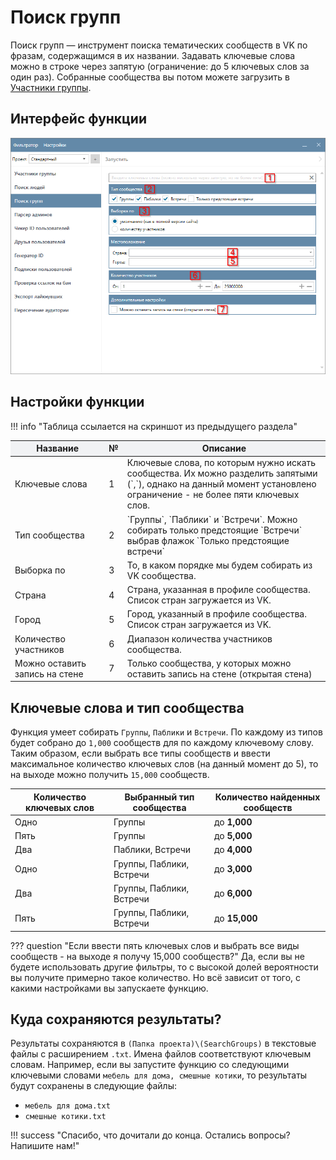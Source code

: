 # Поиск групп


Поиск групп — инструмент поиска тематических сообществ в VK по фразам, содержащимся в их названии. Задавать ключевые слова можно в строке через запятую (ограничение: до 5 ключевых слов за один раз). Собранные сообщества вы потом можете загрузить в [Участники группы](./group-members.md).

## Интерфейс функции

![](../../img/search_groups.png)

## Настройки функции

!!! info "Таблица ссылается на скриншот из предыдущего раздела"

<table>
  <thead>
    <tr style="background-color:rgb(241, 242, 244)">
      <th style="width:30%">Название</th>
      <th style="width:5%">№</th>
      <th style="width:65%">Описание</th>
    </tr>
  </thead>
  <tbody>
    <tr>
      <td>Ключевые слова</td>
      <td>1</td>
      <td>Ключевые слова, по которым нужно искать сообщества. Их можно разделить запятыми (`,`), однако на данный момент установлено ограничение - не более пяти ключевых слов.</td>
    </tr>
    <tr>
      <td>Тип сообщества</td>
      <td>2</td>
      <td>`Группы`, `Паблики` и `Встречи`. Можно собирать только предстоящие `Встречи` выбрав флажок `Только предстоящие встречи`</td>
    </tr>
    <tr>
      <td>Выборка по</td>
      <td>3</td>
      <td>То, в каком порядке мы будем собирать из VK сообщества.</td>
    </tr>
    <tr>
      <td>Страна</td>
      <td>4</td>
      <td>Страна, указанная в профиле сообщества. Список стран загружается из VK.</td>
    </tr>
    <tr>
      <td>Город</td>
      <td>5</td>
      <td>Город, указанный в профиле сообщества. Список стран загружается из VK.</td>
    </tr>
    <tr>
      <td>Количество участников</td>
      <td>6</td>
      <td>Диапазон количества участников сообщества.</td>
    </tr>
    <tr>
      <td>Можно оставить запись на стене</td>
      <td>7</td>
      <td>Только сообщества, у которых можно оставить запись на стене (открытая стена)</td>
    </tr>
  </tbody>
</table>

## Ключевые слова и тип сообщества

Функция умеет собирать `Группы`, `Паблики` и `Встречи`. По каждому из типов будет собрано до `1,000` сообществ для по каждому ключевому слову. Таким образом, если выбрать все типы сообществ и ввести максимальное количество ключевых слов (на данный момент до 5), то на выходе можно получить `15,000` сообществ.

|Количество ключевых слов|Выбранный тип сообщества|Количество найденных сообществ|
|---|---|---|
|Одно|Группы|до **1,000**|
|Пять|Группы|до **5,000**|
|Два|Паблики, Встречи|до **4,000**|
|Одно|Группы, Паблики, Встречи|до **3,000**|
|Два|Группы, Паблики, Встречи|до **6,000**|
|Пять|Группы, Паблики, Встречи|до **15,000**|

??? question "Если ввести пять ключевых слов и выбрать все виды сообществ - на выходе я получу 15,000 сообществ?"
    Да, если вы не будете использовать другие фильтры, то с высокой долей вероятности вы получите примерно такое количество. Но всё зависит от того, с какими настройками вы запускаете функцию.

## Куда сохраняются результаты?

Результаты сохраняются в `(Папка проекта)\(SearchGroups)` в текстовые файлы с расширением `.txt`. Имена файлов соответствуют ключевым словам. Например, если вы запустите функцию со следующими ключевыми словами `мебель для дома, смешные котики`, то результаты будут сохранены в следующие файлы:

- `мебель для дома.txt`
- `смешные котики.txt`

!!! success "Спасибо, что дочитали до конца. Остались вопросы? Напишите нам!"